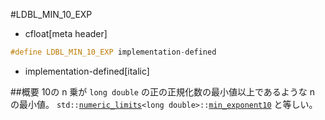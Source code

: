 #LDBL_MIN_10_EXP
* cfloat[meta header]


```cpp
#define LDBL_MIN_10_EXP implementation-defined
```
* implementation-defined[italic]

##概要
10の n 乗が `long double` の正の正規化数の最小値以上であるような n の最小値。
`std::`[`numeric_limits`](/reference/limits/numeric_limits.md)`<long double>::`[`min_exponent10`](/reference/limits/numeric_limits/min_exponent10.md) と等しい。

